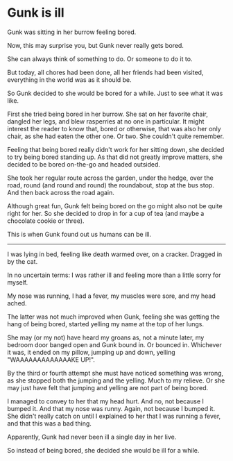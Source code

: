 # Gunk is ill

Gunk was sitting in her burrow feeling bored.

Now, this may surprise you, but Gunk never really gets bored.

She can always think of something to do. Or someone to do it to.

But today, all chores had been done, all her friends had been visited, everything in the world was as it should be.

So Gunk decided to she would be bored for a while. Just to see what it was like.

First she tried being bored in her burrow. She sat on her favorite chair, dangled her legs, and blew rasperries at no one in particular. It might interest the reader to know that, bored or otherwise, that was also her only chair, as she had eaten the other one. Or two. She couldn't quite remember.

Feeling that being bored really didn't work for her sitting down, she decided to try being bored standing up. As that did not greatly improve matters, she decided to be bored on-the-go and headed outsided.

She took her regular route across the garden, under the hedge, over the road, round (and round and round) the roundabout, stop at the bus stop. And then back across the road again.

Although great fun, Gunk felt being bored on the go might also not be quite right for her.
So she decided to drop in for a cup of tea (and maybe a chocolate cookie or three).

This is when Gunk found out us humans can be ill.

 - - -
 
I was lying in bed, feeling like death warmed over, on a cracker. Dragged in by the cat.

In no uncertain terms: I was rather ill and feeling more than a little sorry for myself.

My nose was running, I had a fever, my muscles were sore, and my head ached.

The latter was not much improved when Gunk, feeling she was getting the hang of being bored, started yelling my name at the top of her lungs.

She may (or my not) have heard my groans as, not a minute later, my bedroom door banged open and Gunk bound in. Or bounced in. Whichever it was, it ended on my pillow, jumping up and down, yelling "WAAAAAAAAAAAAAKE UP!".

By the third or fourth attempt she must have noticed something was wrong, as she stopped both the jumping and the yelling. Much to my relieve. Or she may just have felt that jumping and yelling are not part of being bored.

I managed to convey to her that my head hurt. And no, not because I bumped it. And that my nose was runny. Again, not because I bumped it. She didn't really catch on until I explained to her that I was running a fever, and that this was a bad thing.

Apparently, Gunk had never been ill a single day in her live.

So instead of being bored, she decided she would be ill for a while.
